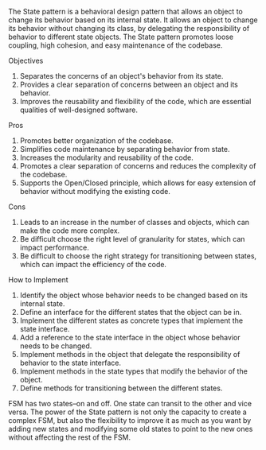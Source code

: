 The State pattern is a behavioral design pattern that allows an object to change its behavior based on its internal state. It allows an object to change
its behavior without changing its class, by delegating the responsibility of behavior to different state objects. The State pattern promotes loose
coupling, high cohesion, and easy maintenance of the codebase.

Objectives

1. Separates the concerns of an object's behavior from its state.
2. Provides a clear separation of concerns between an object and its behavior.
3. Improves the reusability and flexibility of the code, which are essential qualities of well-designed software.

Pros

1. Promotes better organization of the codebase.
2. Simplifies code maintenance by separating behavior from state.
3. Increases the modularity and reusability of the code.
4. Promotes a clear separation of concerns and reduces the complexity of the codebase.
5. Supports the Open/Closed principle, which allows for easy extension of behavior without modifying the existing code.

Cons

1. Leads to an increase in the number of classes and objects, which can make the code more complex.
2. Be difficult choose the right level of granularity for states, which can impact performance.
3. Be difficult to choose the right strategy for transitioning between states, which can impact the efficiency of the code.

How to Implement

1. Identify the object whose behavior needs to be changed based on its internal state.
2. Define an interface for the different states that the object can be in.
3. Implement the different states as concrete types that implement the state interface.
4. Add a reference to the state interface in the object whose behavior needs to be changed.
5. Implement methods in the object that delegate the responsibility of behavior to the state interface.
6. Implement methods in the state types that modify the behavior of the object.
7. Define methods for transitioning between the different states.

FSM has two states–on and off. One state can transit to the other and vice versa. The power of the State pattern is not only the capacity to create a
complex FSM, but also the flexibility to improve it as much as you want by adding new states and modifying some old states to point to the new ones
without affecting the rest of the FSM.
